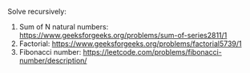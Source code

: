 Solve recursively:

1. Sum of N natural numbers: https://www.geeksforgeeks.org/problems/sum-of-series2811/1
2. Factorial: https://www.geeksforgeeks.org/problems/factorial5739/1
3. Fibonacci number: https://leetcode.com/problems/fibonacci-number/description/
